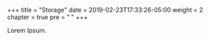 +++
title = "Storage"
date = 2019-02-23T17:33:26-05:00
weight = 2
chapter = true
pre = "<b> </b>"
+++



Lorem Ipsum.
